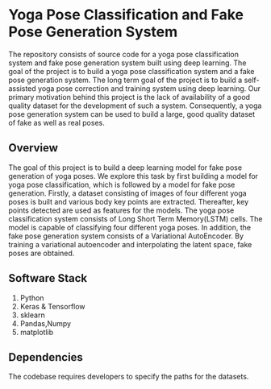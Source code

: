 # Yoga Pose Classification and Fake Pose Generation System

The repository consists of source code for a yoga pose classification system and fake pose generation system built using deep learning. The goal of the project is to build a yoga pose classification system and a fake pose generation system. The long term goal of the project is to build a self-assisted yoga pose correction and training system using deep learning. Our primary motivation behind this project is the lack of availability of a good quality dataset for the development of such a system. Consequently, a yoga pose generation system can be used to build a large, good quality dataset of fake as well as real poses.

## Overview

The goal of this project is to build a deep learning model for fake pose generation of yoga poses. We
explore this task by first building a model for yoga pose classification, which is followed by a model
for fake pose generation. Firstly, a dataset consisting of images of four different yoga poses is built
and various body key points are extracted. Thereafter, key points detected are used as features for
the models. The yoga pose classification system consists of Long Short Term Memory(LSTM) cells.
The model is capable of classifying four different yoga poses. In addition, the fake pose generation
system consists of a Variational AutoEncoder. By training a variational autoencoder and interpolating
the latent space, fake poses are obtained.

## Software Stack
1. Python
2. Keras & Tensorflow
3. sklearn
4. Pandas,Numpy
5. matplotlib

## Dependencies
The codebase requires developers to specify the paths for the datasets. 
